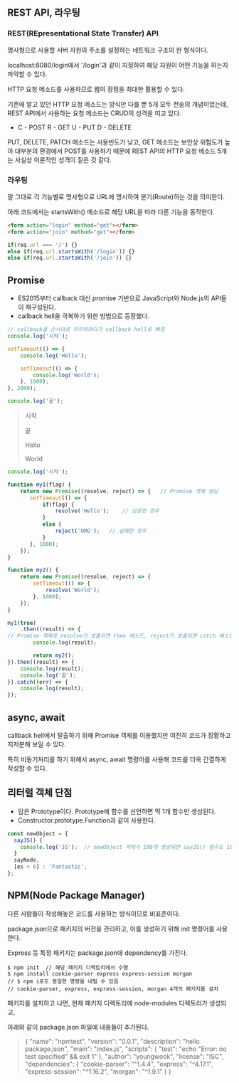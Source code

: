 ## REST API, 라우팅

### REST(REpresentational State Transfer) API

명사형으로 사용할 서버 자원의 주소를 설정하는 네트워크 구조의 한 형식이다.

localhost:8080/login에서 '/login'과 같이 지정하여 해당 자원이 어떤 기능을 하는지 파악할 수 있다.

HTTP 요청 메소드를 사용하므로 웹의 장점을 최대한 활용할 수 있다.

기존에 알고 있던 HTTP 요청 메소드는 방식만 다를 뿐 5개 모두 전송의 개념이었는데, REST API에서 사용하는 요청 메소드는 CRUD의 성격을 띠고 있다.

- C - POST
  R - GET
  U - PUT
  D - DELETE

PUT, DELETE, PATCH 메소드는 사용빈도가 낮고, GET 메소드는 보안상 위험도가 높아 대부분의 환경에서 POST를 사용하기 때문에 REST API의 HTTP 요청 메소드 5개는 사실상 이론적인 성격이 짙은 것 같다.





### 라우팅

말 그대로 각 기능별로 명사형으로 URL에 명시하여 분기(Route)하는 것을 의미한다.

아래 코드에서는 startsWith() 메소드로 해당 URL을 따라 다른 기능을 동작한다.

```html
<form action="login" method="get"></form>
<form action="join" method="get"></form>
```

```javascript
if(req.url === '/') {}
else if(req.url.startsWith('/login')) {}
else if(req.url.startsWith('/join')) {}
```





## Promise

- ES2015부터 callback 대신 promise 기반으로 JavaScript와 Node.js의 API들이 재구성된다.
- callback hell을 극복하기 위한 방법으로 등장했다.

```javascript
// callback을 순서대로 처리하려다가 callback hell로 빠짐
console.log('시작');

setTimeout(() => {
    console.log('Hello');

    setTimeout(() => {
        console.log('World');
    }, 1000);
}, 2000);

console.log('끝');
```

> 시작
>
> 끝
>
> Hello
>
> World

```javascript
console.log('시작');

function my1(flag) {
    return new Promise((resolve, reject) => {	// Promise 객체 생성
       setTimeout(() => {
           if(flag) {
               resolve('Hello');	// 성공한 경우
           }
           else {
               reject('OMG');	// 실패한 경우
           }
       }, 1000);
    });
}

function my2() {
    return new Promise((resolve, reject) => {
        setTimeout(() => {
            resolve('World');
        }, 1000);
    });
}

my1(true)
    .then((result) => {
// Promise 객체로 resolve가 호출되면 then 메소드, reject가 호출되면 catch 메소드를 사용한다.
        console.log(result);

        return my2();
}).then((result) => {
    console.log(result);
    console.log('끝');
}).catch((err) => {
    console.log(result);
});
```





## async, await

callback hell에서 탈출하기 위해 Promise 객체를 이용했지만 여전히 코드가 장황하고 지저분해 보일 수 있다.

특히 비동기처리를 하기 위해서 async, await 명령어를 사용해 코드를 더욱 간결하게 작성할 수 있다.





## 리터럴 객체 단점

- 답은 Prototype이다. Prototype에 함수를 선언하면 딱 1개 함수만 생성된다.
- Constructor.prototype.Function과 같이 사용한다.

```javascript
const newObject = {
  sayJS() {
    console.log('JS');	// newObject 객체가 100개 생성되면 sayJS() 함수도 100개 생성
  }
  sayNode,
  [es + 6] : 'Fantastic',
};
```





## NPM(Node Package Manager)

다른 사람들이 작성해놓은 코드를 사용하는 방식이므로 비표준이다.

package.json으로 패키지의 버전을 관리하고, 이를 생성하기 위해 init 명령어를 사용한다.

Express 등 특정 패키지는 package.json에 dependency를 가진다.

```
$ npm init	// 해당 패키지 디렉토리에서 수행
$ npm install cookie-parser express express-session morgan
// $ npm i로도 동일한 명령을 내릴 수 있음
// cookie-parser, express, express-session, morgan 4개의 패키지를 설치
```

패키지를 설치하고 나면, 현재 패키지 디렉토리에 node-modules 디렉토리가 생성되고,

아래와 같이 package.json 파일에 내용들이 추가된다.

> {
>   "name": "npmtest",
>   "version": "0.0.1",
>   "description": "hello package.json",
>   "main": "index.js",
>   "scripts": {
>     "test": "echo \"Error: no test specified\" && exit 1"
>   },
>   "author": "youngwook",
>   "license": "ISC",
>   "dependencies": {
>     "cookie-parser": "^1.4.4",
>     "express": "^4.17.1",
>     "express-session": "^1.16.2",
>     "morgan": "^1.9.1"
>   }
> }	

